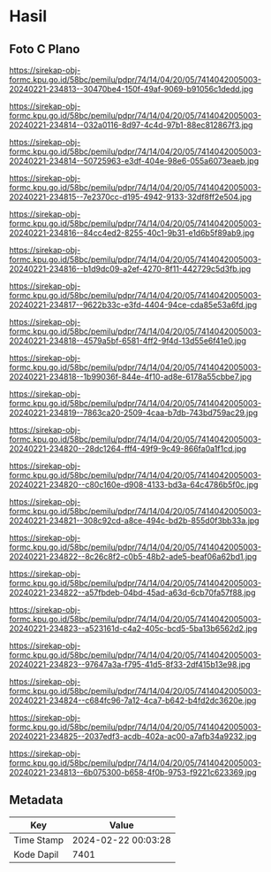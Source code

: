 # Hasil

## Foto C Plano

https://sirekap-obj-formc.kpu.go.id/58bc/pemilu/pdpr/74/14/04/20/05/7414042005003-20240221-234813--30470be4-150f-49af-9069-b91056c1dedd.jpg

https://sirekap-obj-formc.kpu.go.id/58bc/pemilu/pdpr/74/14/04/20/05/7414042005003-20240221-234814--032a0116-8d97-4c4d-97b1-88ec812867f3.jpg

https://sirekap-obj-formc.kpu.go.id/58bc/pemilu/pdpr/74/14/04/20/05/7414042005003-20240221-234814--50725963-e3df-404e-98e6-055a6073eaeb.jpg

https://sirekap-obj-formc.kpu.go.id/58bc/pemilu/pdpr/74/14/04/20/05/7414042005003-20240221-234815--7e2370cc-d195-4942-9133-32df8ff2e504.jpg

https://sirekap-obj-formc.kpu.go.id/58bc/pemilu/pdpr/74/14/04/20/05/7414042005003-20240221-234816--84cc4ed2-8255-40c1-9b31-e1d6b5f89ab9.jpg

https://sirekap-obj-formc.kpu.go.id/58bc/pemilu/pdpr/74/14/04/20/05/7414042005003-20240221-234816--b1d9dc09-a2ef-4270-8f11-442729c5d3fb.jpg

https://sirekap-obj-formc.kpu.go.id/58bc/pemilu/pdpr/74/14/04/20/05/7414042005003-20240221-234817--9622b33c-e3fd-4404-94ce-cda85e53a6fd.jpg

https://sirekap-obj-formc.kpu.go.id/58bc/pemilu/pdpr/74/14/04/20/05/7414042005003-20240221-234818--4579a5bf-6581-4ff2-9f4d-13d55e6f41e0.jpg

https://sirekap-obj-formc.kpu.go.id/58bc/pemilu/pdpr/74/14/04/20/05/7414042005003-20240221-234818--1b99036f-844e-4f10-ad8e-6178a55cbbe7.jpg

https://sirekap-obj-formc.kpu.go.id/58bc/pemilu/pdpr/74/14/04/20/05/7414042005003-20240221-234819--7863ca20-2509-4caa-b7db-743bd759ac29.jpg

https://sirekap-obj-formc.kpu.go.id/58bc/pemilu/pdpr/74/14/04/20/05/7414042005003-20240221-234820--28dc1264-fff4-49f9-9c49-866fa0a1f1cd.jpg

https://sirekap-obj-formc.kpu.go.id/58bc/pemilu/pdpr/74/14/04/20/05/7414042005003-20240221-234820--c80c160e-d908-4133-bd3a-64c4786b5f0c.jpg

https://sirekap-obj-formc.kpu.go.id/58bc/pemilu/pdpr/74/14/04/20/05/7414042005003-20240221-234821--308c92cd-a8ce-494c-bd2b-855d0f3bb33a.jpg

https://sirekap-obj-formc.kpu.go.id/58bc/pemilu/pdpr/74/14/04/20/05/7414042005003-20240221-234822--8c26c8f2-c0b5-48b2-ade5-beaf06a62bd1.jpg

https://sirekap-obj-formc.kpu.go.id/58bc/pemilu/pdpr/74/14/04/20/05/7414042005003-20240221-234822--a57fbdeb-04bd-45ad-a63d-6cb70fa57f88.jpg

https://sirekap-obj-formc.kpu.go.id/58bc/pemilu/pdpr/74/14/04/20/05/7414042005003-20240221-234823--a523161d-c4a2-405c-bcd5-5ba13b6562d2.jpg

https://sirekap-obj-formc.kpu.go.id/58bc/pemilu/pdpr/74/14/04/20/05/7414042005003-20240221-234823--97647a3a-f795-41d5-8f33-2df415b13e98.jpg

https://sirekap-obj-formc.kpu.go.id/58bc/pemilu/pdpr/74/14/04/20/05/7414042005003-20240221-234824--c684fc96-7a12-4ca7-b642-b4fd2dc3620e.jpg

https://sirekap-obj-formc.kpu.go.id/58bc/pemilu/pdpr/74/14/04/20/05/7414042005003-20240221-234825--2037edf3-acdb-402a-ac00-a7afb34a9232.jpg

https://sirekap-obj-formc.kpu.go.id/58bc/pemilu/pdpr/74/14/04/20/05/7414042005003-20240221-234813--6b075300-b658-4f0b-9753-f9221c623369.jpg


## Metadata

| Key        | Value               |
| ---------- | ------------------- |
| Time Stamp | 2024-02-22 00:03:28 |
| Kode Dapil | 7401                |




